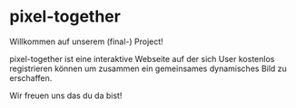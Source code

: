 # pixel-together

Willkommen auf unserem (final-) Project!

pixel-together ist eine interaktive Webseite auf der sich User kostenlos registrieren können um zusammen ein gemeinsames dynamisches Bild zu erschaffen.

Wir freuen uns das du da bist!

